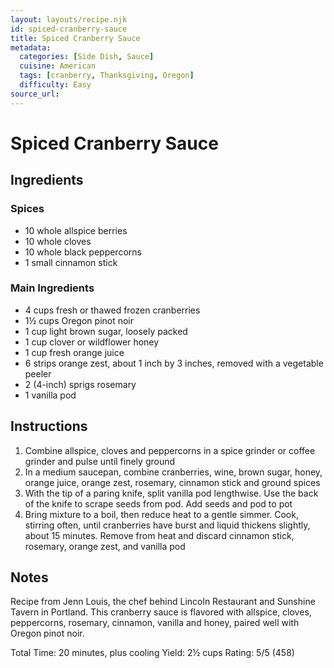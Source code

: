 ```yaml
---
layout: layouts/recipe.njk
id: spiced-cranberry-sauce
title: Spiced Cranberry Sauce
metadata:
  categories: [Side Dish, Sauce]
  cuisine: American
  tags: [cranberry, Thanksgiving, Oregon]
  difficulty: Easy
source_url: 
---
```


# Spiced Cranberry Sauce

## Ingredients

### Spices
- 10 whole allspice berries
- 10 whole cloves
- 10 whole black peppercorns
- 1 small cinnamon stick

### Main Ingredients
- 4 cups fresh or thawed frozen cranberries
- 1½ cups Oregon pinot noir
- 1 cup light brown sugar, loosely packed
- 1 cup clover or wildflower honey
- 1 cup fresh orange juice
- 6 strips orange zest, about 1 inch by 3 inches, removed with a vegetable peeler
- 2 (4-inch) sprigs rosemary
- 1 vanilla pod

## Instructions

1. Combine allspice, cloves and peppercorns in a spice grinder or coffee grinder and pulse until finely ground
2. In a medium saucepan, combine cranberries, wine, brown sugar, honey, orange juice, orange zest, rosemary, cinnamon stick and ground spices
3. With the tip of a paring knife, split vanilla pod lengthwise. Use the back of the knife to scrape seeds from pod. Add seeds and pod to pot
4. Bring mixture to a boil, then reduce heat to a gentle simmer. Cook, stirring often, until cranberries have burst and liquid thickens slightly, about 15 minutes. Remove from heat and discard cinnamon stick, rosemary, orange zest, and vanilla pod

## Notes
Recipe from Jenn Louis, the chef behind Lincoln Restaurant and Sunshine Tavern in Portland. This cranberry sauce is flavored with allspice, cloves, peppercorns, rosemary, cinnamon, vanilla and honey, paired well with Oregon pinot noir.

Total Time: 20 minutes, plus cooling
Yield: 2½ cups
Rating: 5/5 (458)